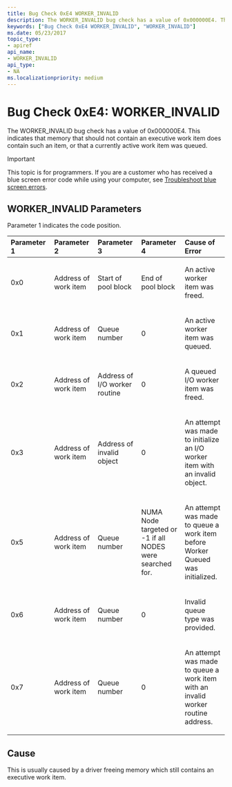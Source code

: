 ```yaml
---
title: Bug Check 0xE4 WORKER_INVALID
description: The WORKER_INVALID bug check has a value of 0x000000E4. This typically indicates that memory that should not contain an executive work item does contain such an item.
keywords: ["Bug Check 0xE4 WORKER_INVALID", "WORKER_INVALID"]
ms.date: 05/23/2017
topic_type:
- apiref
api_name:
- WORKER_INVALID
api_type:
- NA
ms.localizationpriority: medium
---
```


# Bug Check 0xE4: WORKER\_INVALID


The WORKER\_INVALID bug check has a value of 0x000000E4. This indicates that memory that should not contain an executive work item does contain such an item, or that a currently active work item was queued.

> [!IMPORTANT]
> This topic is for programmers. If you are a customer who has received a blue screen error code while using your computer, see [Troubleshoot blue screen errors](https://www.windows.com/stopcode).


## WORKER\_INVALID Parameters


Parameter 1 indicates the code position.

<table>
<colgroup>
<col width="20%" />
<col width="20%" />
<col width="20%" />
<col width="20%" />
<col width="20%" />
</colgroup>
<thead>
<tr class="header">
<th align="left">Parameter 1</th>
<th align="left">Parameter 2</th>
<th align="left">Parameter 3</th>
<th align="left">Parameter 4</th>
<th align="left">Cause of Error</th>
</tr>
</thead>
<tbody>
<tr class="odd">
<td align="left"><p>0x0</p></td>
<td align="left"><p>Address of work item</p></td>
<td align="left"><p>Start of pool block</p></td>
<td align="left"><p>End of pool block</p></td>
<td align="left"><p>An active worker item was freed.</p></td>
</tr>
<tr class="even">
<td align="left"><p>0x1</p></td>
<td align="left"><p>Address of work item</p></td>
<td align="left"><p>Queue number</p></td>
<td align="left"><p>0</p></td>
<td align="left"><p>An active worker item was queued.</p></td>
</tr>
<tr class="odd">
<td align="left"><p>0x2</p></td>
<td align="left"><p>Address of work item</p></td>
<td align="left"><p>Address of I/O worker routine</p></td>
<td align="left"><p>0</p></td>
<td align="left"><p>A queued I/O worker item was freed.</p></td>
</tr>
<tr class="even">
<td align="left"><p>0x3</p></td>
<td align="left"><p>Address of work item</p></td>
<td align="left"><p>Address of invalid object</p></td>
<td align="left"><p>0</p></td>
<td align="left"><p>An attempt was made to initialize an I/O worker item with an invalid object.</p></td>
</tr>
<tr class="odd">
<td align="left"><p>0x5</p></td>
<td align="left"><p>Address of work item</p></td>
<td align="left"><p>Queue number</p></td>
<td align="left"><p>NUMA Node targeted or -1 if all NODES were searched for.</p></td>
<td align="left"><p>An attempt was made to queue a work item before Worker Queued was initialized.</p></td>
</tr>
<tr class="even">
<td align="left"><p>0x6</p></td>
<td align="left"><p>Address of work item</p></td>
<td align="left"><p>Queue number</p></td>
<td align="left"><p>0</p></td>
<td align="left"><p>Invalid queue type was provided.</p></td>
</tr>
<tr class="odd">
<td align="left"><p>0x7</p></td>
<td align="left"><p>Address of work item</p></td>
<td align="left"><p>Queue number</p></td>
<td align="left"><p>0</p></td>
<td align="left"><p>An attempt was made to queue a work item with an invalid worker routine address.</p></td>
</tr>
</tbody>
</table>

 

Cause
-----

This is usually caused by a driver freeing memory which still contains an executive work item.

 

 




